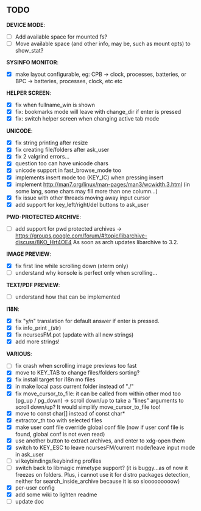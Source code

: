 ## TODO

**DEVICE MODE**:  

- [ ] Add available space for mounted fs?
- [ ] Move available space (and other info, may be, such as mount opts) to show_stat?

**SYSINFO MONITOR**:  

- [x] make layout configurable, eg: CPB -> clock, processes, batteries, or BPC -> batteries, processes, clock, etc etc

**HELPER SCREEN**:  

- [x] fix when fullname_win is shown
- [x] fix: bookmarks mode will leave with change_dir if enter is pressed
- [x] fix: switch helper screen when changing active tab mode

**UNICODE**:  

- [x] fix string printing after resize
- [x] fix creating file/folders after ask_user
- [x] fix 2 valgrind errors...
- [x] question too can have unicode chars
- [x] unicode support in fast_browse_mode too
- [x] implements insert mode too (KEY_IC) when pressing insert
- [x] implement http://man7.org/linux/man-pages/man3/wcwidth.3.html (in some lang, some chars may fill more than one column...)
- [x] fix issue with other threads moving away input cursor
- [x] add support for key_left/right/del buttons to ask_user

**PWD-PROTECTED ARCHIVE**:  

- [ ] add support for pwd protected archives -> https://groups.google.com/forum/#!topic/libarchive-discuss/8KO_Hrt4OE4
As soon as arch updates libarchive to 3.2.

**IMAGE PREVIEW**:  

- [x] fix first line while scrolling down (xterm only)
- [ ] understand why konsole is perfect only when scrolling...

**TEXT/PDF PREVIEW**:  

- [ ] understand how that can be implemented

**I18N**:  

- [x] fix "y/n" translation for default answer if enter is pressed.
- [x] fix info_print _(str) 
- [x] fix ncursesFM.pot (update with all new strings)
- [x] add more strings!

**VARIOUS**:  

- [ ] fix crash when scrolling image previews too fast
- [x] move to KEY_TAB to change files/folders sorting?
- [x] fix install target for i18n mo files
- [x] in make local pass current folder instead of "./"
- [x] fix move_cursor_to_file: it can be called from within other mod too (pg_up / pg_down) -> scroll down/up to take a "lines" arguments to scroll down/up?
It would simplify move_cursor_to_file too!
- [x] move to const char[] instead of const char*
- [x] extractor_th too with selected files
- [x] make user conf file override global conf file (now if user conf file is found, global conf is not even read)
- [x] use another button to extract archives, and enter to xdg-open them
- [x] switch to KEY_ESC to leave ncursesFM/current mode/leave input mode in ask_user
- [ ] vi keybindings/keybinding profiles
- [ ] switch back to libmagic mimetype support? (it is buggy...as of now it freezes on folders. Plus, i cannot use it for distro packages detection, neither for search_inside_archive because it is so slooooooooow)
- [x] per-user config
- [x] add some wiki to lighten readme
- [ ] update doc
